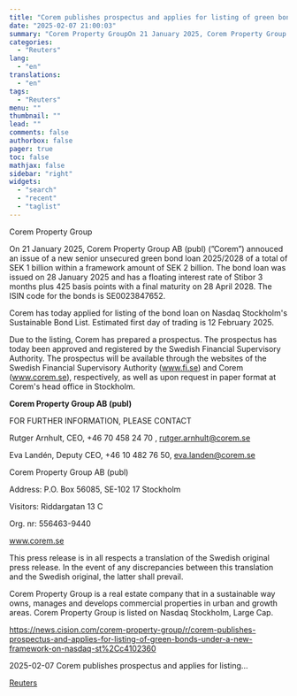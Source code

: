 ```yaml
---
title: "Corem publishes prospectus and applies for listing of green bonds under a new framework on Nasdaq Stockholm"
date: "2025-02-07 21:00:03"
summary: "Corem Property GroupOn 21 January 2025, Corem Property Group AB (publ) (”Corem”) annouced an issue of a new senior unsecured green bond loan 2025/2028 of a total of SEK 1 billion within a framework amount of SEK 2 billion. The bond loan was issued on 28 January 2025 and has..."
categories:
  - "Reuters"
lang:
  - "en"
translations:
  - "en"
tags:
  - "Reuters"
menu: ""
thumbnail: ""
lead: ""
comments: false
authorbox: false
pager: true
toc: false
mathjax: false
sidebar: "right"
widgets:
  - "search"
  - "recent"
  - "taglist"
---
```


Corem Property Group

On 21 January 2025, Corem Property Group AB (publ) (”Corem”) annouced an issue of a new senior unsecured green bond loan 2025/2028 of a total of SEK 1 billion within a framework amount of SEK 2 billion. The bond loan was issued on 28 January 2025 and has a floating interest rate of Stibor 3 months plus 425 basis points with a final maturity on 28 April 2028. The ISIN code for the bonds is SE0023847652.

Corem has today applied for listing of the bond loan on Nasdaq Stockholm's Sustainable Bond List. Estimated first day of trading is 12 February 2025.

Due to the listing, Corem has prepared a prospectus. The prospectus has today been approved and registered by the Swedish Financial Supervisory Authority. The prospectus will be available through the websites of the Swedish Financial Supervisory Authority (www.fi.se) and Corem (www.corem.se), respectively, as well as upon request in paper format at Corem's head office in Stockholm.

**Corem Property Group AB (publ)**

FOR FURTHER INFORMATION, PLEASE CONTACT

Rutger Arnhult, CEO, +46 70 458 24 70 , rutger.arnhult@corem.se

Eva Landén, Deputy CEO, +46 10 482 76 50, eva.landen@corem.se

Corem Property Group AB (publ)

Address: P.O. Box 56085, SE-102 17 Stockholm

Visitors: Riddargatan 13 C

Org. nr: 556463-9440

www.corem.se

This press release is in all respects a translation of the Swedish original press release. In the event of any discrepancies between this translation and the Swedish original, the latter shall prevail.

Corem Property Group is a real estate company that in a sustainable way owns, manages and develops commercial properties in urban and growth areas. Corem Property Group is listed on Nasdaq Stockholm, Large Cap.

https://news.cision.com/corem-property-group/r/corem-publishes-prospectus-and-applies-for-listing-of-green-bonds-under-a-new-framework-on-nasdaq-st%2Cc4102360

2025-02-07 Corem publishes prospectus and applies for listing...

[Reuters](https://www.tradingview.com/news/reuters.com,2025-02-07:newsml_Wkrb9V5X0:0-corem-publishes-prospectus-and-applies-for-listing-of-green-bonds-under-a-new-framework-on-nasdaq-stockholm/)
